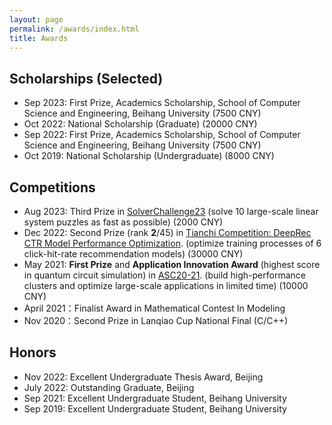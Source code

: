 ```yaml
---
layout: page
permalink: /awards/index.html
title: Awards
---
```


## Scholarships (Selected)

- Sep 2023: First Prize, Academics Scholarship, School of Computer Science and Engineering, Beihang University (7500 CNY)
- Oct 2022: National Scholarship (Graduate) (20000 CNY)
- Sep 2022: First Prize, Academics Scholarship, School of Computer Science and Engineering, Beihang University (7500 CNY)
- Oct 2019: National Scholarship (Undergraduate) (8000 CNY)

## Competitions

- Aug 2023: Third Prize in [SolverChallenge23](https://www.solver-conference.cn/solverchallenge23/) (solve 10 large-scale linear system puzzles as fast as possible) (2000 CNY)
- Dec 2022: Second Prize (rank **2**/45) in [Tianchi Competition: DeepRec CTR Model Performance Optimization](https://tianchi.aliyun.com/competition/entrance/532005). (optimize training processes of 6 click-hit-rate recommendation models) (30000 CNY)
- May 2021: **First Prize** and **Application Innovation Award** (highest score in quantum circuit simulation) in [ASC20-21](https://ev.buaa.edu.cn/info/1134/3091.htm). (build high-performance clusters and optimize large-scale applications in limited time) (10000 CNY)
- April 2021：Finalist Award in Mathematical Contest In Modeling
- Nov 2020：Second Prize in Lanqiao Cup National Final (C/C++)

## Honors

- Nov 2022: Excellent Undergraduate Thesis Award, Beijing
- July 2022: Outstanding Graduate, Beijing
- Sep 2021: Excellent Undergraduate Student, Beihang University
- Sep 2019: Excellent Undergraduate Student, Beihang University